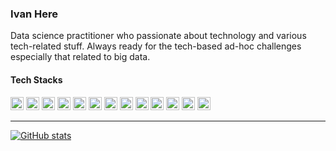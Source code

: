 ### Ivan Here

Data science practitioner who passionate about technology and various tech-related stuff. Always ready for the tech-based ad-hoc challenges especially that related to big data.

#### Tech Stacks

<a href="https://golang.org/" title="Go"><img src="https://github.com/tomchen/stack-icons/blob/master/logos/go.svg" alt="Go" width="21px" height="21px"></a>
<a href="https://www.python.org/" title="Python"><img src="https://github.com/tomchen/stack-icons/blob/master/logos/python.svg" alt="Python" width="21px" height="21px"></a>
<a href="https://developer.mozilla.org/en-US/docs/Web/JavaScript" title="JavaScript"><img src="https://github.com/tomchen/stack-icons/blob/master/logos/javascript.svg" alt="JavaScript" width="21px" height="21px"></a>
<a href="https://www.docker.com/" title="docker"><img src="https://github.com/tomchen/stack-icons/blob/master/logos/docker-icon.svg" alt="docker" width="21px" height="21px"></a>
<a href="https://kubernetes.io/" title="Kubernetes"><img src="https://github.com/tomchen/stack-icons/blob/master/logos/kubernetes.svg" alt="Kubernetes" width="21px" height="21px"></a>
<a href="https://www.arduino.cc/" title="Arduino"><img src="https://github.com/tomchen/stack-icons/blob/master/logos/arduino.svg" alt="Arduino" width="21px" height="21px"></a>
<a href="https://www.gnu.org/software/bash/" title="Bash"><img src="https://github.com/tomchen/stack-icons/blob/master/logos/bash.svg" alt="Bash" width="21px" height="21px"></a>
<a href="https://airflow.apache.org/" title="Airflow"><img src="https://github.com/tomchen/stack-icons/blob/master/logos/airflow.svg" alt="Airflow" width="21px" height="21px"></a>
<a href="https://reactjs.org/" title="React"><img src="https://github.com/tomchen/stack-icons/blob/master/logos/react.svg" alt="React" width="21px" height="21px"></a>
<a href="https://github.com/" title="Github"><img src="https://github.com/tomchen/stack-icons/blob/master/logos/github-icon.svg" alt="Github" width="21px" height="21px"></a>
<a href="https://about.gitlab.com/" title="Gitlab"><img src="https://github.com/tomchen/stack-icons/blob/master/logos/gitlab.svg" alt="Gitlab" width="21px" height="21px"></a>
<a href="https://cloud.google.com/gcp/" title="Google Cloud Platform"><img src="https://github.com/tomchen/stack-icons/blob/master/logos/google-cloud-platform.svg" alt="Google Cloud Platform" width="21px" height="21px"></a>
<a href="https://julialang.org/" title="Julia"><img src="https://github.com/tomchen/stack-icons/blob/master/logos/julia.svg" alt="Julia" width="21px" height="21px"></a>

---

[![GitHub stats](https://github-readme-stats.vercel.app/api?username=IEP)](https://github.com/IEP)
